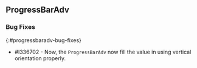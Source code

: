 ## ProgressBarAdv

### Bug Fixes
{:#progressbaradv-bug-fixes}

* \#I336702 - Now, the `ProgressBarAdv` now fill the value in using vertical orientation properly.